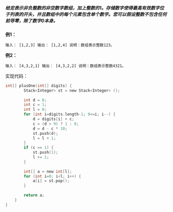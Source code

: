 ##### 给定表示非负整数的**非空**数字数组，加上整数的1。存储数字使得最高有效数字位于列表的开头，并且数组中的每个元素包含单个数字。您可以假设整数不包含任何前导零，除了数字0本身。

**例1：**

```
输入： [1,2,3] 输出： [1,2,4] 说明：数组表示整数123。
```

**例2：**

```
输入： [4,3,2,1] 输出： [4,3,2,2] 说明：数组表示整数4321。
```

实现代码：

```c
int[] plusOne(int[] digits) {        
        Stack<Integer> st = new Stack<Integer> ();
        
        int d = 0;
        int c = 1;
        int l = 0;
        for (int i=digits.length-1; 0<=i; i--) {
            d = digits[i] + c;
            c = (d > 9) ? 1 : 0;
            d = d - c * 10;
            st.push(d);
            l = l + 1;
        }
        if (c == 1) {
            st.push(1);
            l += 1;
        }
        
        int[] a = new int[l];
        for (int i=0; i<l; i++) {
            a[i] = st.pop();
        }
        
        return a;
    }
}
```

